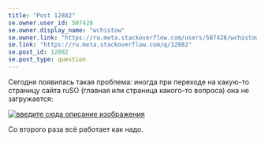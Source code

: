 ```yaml
---
title: "Post 12882"
se.owner.user_id: 507426
se.owner.display_name: "wchistow"
se.owner.link: "https://ru.meta.stackoverflow.com/users/507426/wchistow"
se.link: "https://ru.meta.stackoverflow.com/q/12882"
se.post_id: 12882
se.post_type: question
---
```

<p>Сегодня появилась такая проблема: иногда при переходе на какую-то страницу сайта ruSO (главная или страница какого-то вопроса) она не загружается:</p>
<p><a href="https://i.stack.imgur.com/NvKDc.png" rel="nofollow noreferrer"><img src="https://i.stack.imgur.com/NvKDc.png" alt="введите сюда описание изображения" /></a></p>
<p>Со второго раза всё работает как надо.</p>
